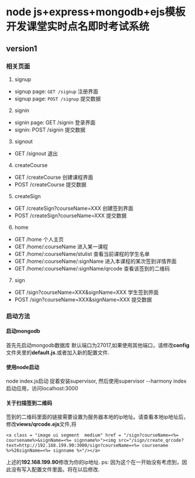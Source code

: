 # node js+express+mongodb+ejs模板开发课堂实时点名即时考试系统

## version1

### 相关页面

1. signup
  * signup page: `GET /signup`   注册界面
  * signup page: `POST /signup`  提交数据
2. signin
  * signin page: GET /signin   登录界面
  * signin: POST /signin    提交数据
3. signout
  * GET /signout  退出
4. createCourse
  * GET /createCourse 创建课程界面
  * POST /createCourse 提交数据
5. createSign
  * GET /createSign?courseName=XXX 创建签到界面
  * POST /createSign?courseName=XXX 提交数据
6. home
  * GET /home 个人主页
  * GET /home/:courseName 进入某一课程
  * GET /home/:courseName/stulist 查看当前课程的学生名单
  * GET /home/:courseName/:signName 进入本课程的某次签到详情界面
  * GET /home/:courseName/:signName/qrcode 查看该签到的二维码
7. sign
  * GET /sign?courseName=XXX&signName=XXX 学生签到界面
  * POST /sign?courseName=XXX&signName=XXX 提交数据

### 启动方法

#### 启动mongodb
首先先启动mongodb数据库 默认端口为27017,如果使用其他端口，请修改**config**文件夹里的**default.js**.或者加入新的配置文件.

#### 使用node启动
node index.js启动
捉着安装supervisor, 然后使用supervisor --harmony index启动应用，访问localhost:3000

#### 关于扫描签到二维码
签到的二维码里面的链接需要设置为服务器本地的ip地址。请查看本地ip地址后，修改**views/qrcode.ejs**文件,将
```
<a class = "image ui segment  medium" href = "/sign?courseName=<%= coursename%>&signName=<%= signname%>"><img src="/sign/create_qrcode?text=http://192.168.199.90:3000/sign?courseName=<%= coursename %>%26signName=<%= signname %>"/></a>
```
上述的**192.168.199.90**修改为你的ip地址.
ps: 因为这个在一开始没有考虑到，因此没有写入配置文件里面。将在以后修改.
